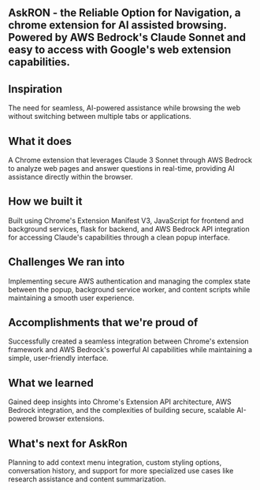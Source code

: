## AskRON - the Reliable Option for Navigation, a chrome extension for AI assisted browsing. Powered by AWS Bedrock's Claude Sonnet and easy to access with Google's web extension capabilities.

## Inspiration
The need for seamless, AI-powered assistance while browsing the web without switching between multiple tabs or applications.
## What it does
A Chrome extension that leverages Claude 3 Sonnet through AWS Bedrock to analyze web pages and answer questions in real-time, providing AI assistance directly within the browser.
## How we built it
Built using Chrome's Extension Manifest V3, JavaScript for frontend and background services, flask for backend, and AWS Bedrock API integration for accessing Claude's capabilities through a clean popup interface.
## Challenges We ran into
Implementing secure AWS authentication and managing the complex state between the popup, background service worker, and content scripts while maintaining a smooth user experience.
## Accomplishments that we're proud of
Successfully created a seamless integration between Chrome's extension framework and AWS Bedrock's powerful AI capabilities while maintaining a simple, user-friendly interface.
## What we learned
Gained deep insights into Chrome's Extension API architecture, AWS Bedrock integration, and the complexities of building secure, scalable AI-powered browser extensions.
## What's next for AskRon
Planning to add context menu integration, custom styling options, conversation history, and support for more specialized use cases like research assistance and content summarization.

